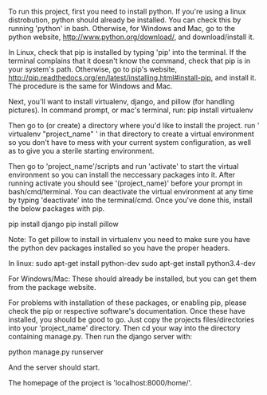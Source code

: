 To run this project, first you need to install python. 
If you're using a linux distrobution, python should already be installed. 
You can check this by running 'python' in bash. 
Otherwise, for Windows and Mac, go to the python website, http://www.python.org/download/, and download/install it. 

In Linux, check that pip is installed by typing 'pip' into the terminal. 
If the terminal complains that it doesn't know the command, check that pip is in your system's path. 
Otherwise, go to pip's website, http://pip.readthedocs.org/en/latest/installing.html#install-pip, and install it.
The procedure is the same for Windows and Mac. 

Next, you'll want to install virtualenv, django, and pillow (for handling pictures). 
In command prompt, or mac's terminal, run: 
pip install virtualenv

Then go to (or create) a directory where you'd like to install the project. 
run ' virtualenv "project_name" ' in that directory to create a virtual environment so you don't have to mess 
with your current system configuration, as well as to give you a sterile starting environment. 

Then go to 'project_name'/scripts and run 'activate' to start the virtual environment so you can install the neccessary packages into it. 
After running activate you should see '(project_name)' before your prompt in bash/cmd/terminal. 
You can deactivate the virtual environment at any time by typing 'deactivate' into the terminal/cmd. 
Once you've done this, install the below packages with pip. 

pip install django 
pip install pillow

Note: To get pillow to install in virtualenv you need to make sure you have the 
python dev packages installed so you have the proper headers. 

In linux: 
sudo apt-get install python-dev 
sudo apt-get install python3.4-dev 

For Windows/Mac: 
These should already be installed, but you can get them from the package website. 

For problems with installation of these packages, or enabling pip, please check the pip or respective software's documentation. 
Once these have installed, you should be good to go. Just copy the projects files/directories into your 'project_name' directory. 
Then cd your way into the directory containing manage.py. 
Then run the django server with: 

python manage.py runserver 

And the server should start. 

The homepage of the project is 'localhost:8000/home/'.
